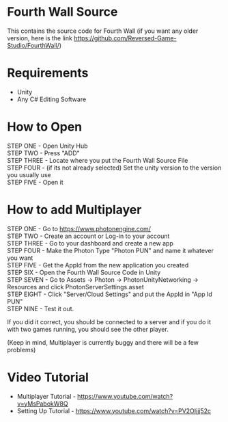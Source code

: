 # Fourth Wall Source

This contains the source code for Fourth Wall (if you want any older version, here is the link https://github.com/Reversed-Game-Studio/FourthWall/)

# Requirements
- Unity
- Any C# Editing Software

# How to Open
STEP ONE - Open Unity Hub                                                     
STEP TWO - Press "ADD"                                                                               
STEP THREE - Locate where you put the Fourth Wall Source File                                   
STEP FOUR - (if its not already selected) Set the unity version to the version you usually use       
STEP FIVE - Open it                                                                                   

# How to add Multiplayer
STEP ONE - Go to https://www.photonengine.com/                                                       
STEP TWO - Create an account or Log-in to your account                                               
STEP THREE - Go to your dashboard and create a new app                                               
STEP FOUR - Make the Photon Type "Photon PUN" and name it whatever you want                           
STEP FIVE - Get the AppId from the new application you created                                       
STEP SIX - Open the Fourth Wall Source Code in Unity                                             
STEP SEVEN - Go to Assets -> Photon -> PhotonUnityNetworking -> Resources and click PhotonServerSettings.asset                                                                           
STEP EIGHT - Click "Server/Cloud Settings" and put the AppId in "App Id PUN"                         
STEP NINE - Test it out.                                                                             

If you did it correct, you should be connected to a server and if you do it with two games running, you should see the other player.

(Keep in mind, Multiplayer is currently buggy and there will be a few problems)

# Video Tutorial

- Multiplayer Tutorial - https://www.youtube.com/watch?v=yMsPabokW8Q
- Setting Up Tutorial - https://www.youtube.com/watch?v=PV2OIjjj52c
